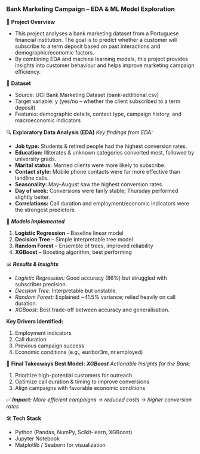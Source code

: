 ### Bank Marketing Campaign – EDA & ML Model Exploration

📌 **Project Overview**
- This project analyses a bank marketing dataset from a Portuguese financial institution. The goal is to predict whether a customer will subscribe to a term deposit based on past interactions and demographic/economic factors.
- By combining EDA and machine learning models, this project provides insights into customer behaviour and helps improve marketing campaign efficiency.

📂 **Dataset**
- Source: UCI Bank Marketing Dataset (bank-additional.csv)
- Target variable: y (yes/no – whether the client subscribed to a term deposit)
- Features: demographic details, contact type, campaign history, and macroeconomic indicators

🔍 **Exploratory Data Analysis (EDA)**
_Key findings from EDA:_
- **Job type:** Students & retired people had the highest conversion rates.
- **Education:** Illiterates & unknown categories converted most, followed by university grads.
- **Marital status:** Married clients were more likely to subscribe.
- **Contact style:** Mobile phone contacts were far more effective than landline calls.
- **Seasonality:** May–August saw the highest conversion rates.
- **Day of week:** Conversions were fairly stable; Thursday performed slightly better.
- **Correlations:** Call duration and employment/economic indicators were the strongest predictors.

🤖 _**Models Implemented**_
1. **Logistic Regression** – Baseline linear model
2. **Decision Tree** – Simple interpretable tree model
3. **Random Forest** – Ensemble of trees, improved reliability
4. **XGBoost** – Boosting algorithm, best performing

📊 _**Results & Insights**_
- _Logistic Regression:_ Good accuracy (86%) but struggled with subscriber precision.
- _Decision Tree:_ Interpretable but unstable.
- _Random Forest:_ Explained ~41.5% variance; relied heavily on call duration.
- _XGBoost:_ Best trade-off between accuracy and generalisation.

**Key Drivers Identified:**
1. Employment indicators
2. Call duration
3. Previous campaign success
4. Economic conditions (e.g., euribor3m, nr.employed)

🚀 **Final Takeaways**
**Best Model:** _**XGBoost**_
_Actionable Insights for the Bank:_
1. Prioritize high-potential customers for outreach
2. Optimize call duration & timing to improve conversions
3. Align campaigns with favorable economic conditions

✅ _**Impact:**_ _More efficient campaigns → reduced costs → higher conversion rates_

🛠️ **Tech Stack**
- Python (Pandas, NumPy, Scikit-learn, XGBoost)
- Jupyter Notebook
- Matplotlib / Seaborn for visualization
